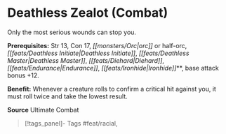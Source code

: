 ﻿---
cssclass: [feats]

---
# Deathless Zealot (Combat)

Only the most serious wounds can stop you.

**Prerequisites:** Str 13, Con 17, _[[monsters/Orc|orc]]_ or half-orc, _[[feats/Deathless Initiate|Deathless Initiate]]_, _[[feats/Deathless Master|Deathless Master]]_, _[[feats/Diehard|Diehard]]_, _[[feats/Endurance|Endurance]]_, _[[feats/Ironhide|Ironhide]]_**, base attack bonus +12.

**Benefit:** Whenever a creature rolls to confirm a critical hit against you, it must roll twice and take the lowest result.

**Source** Ultimate Combat
>[!tags_panel]- Tags
> #feat/racial, 